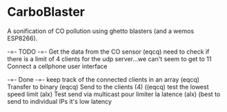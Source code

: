 # CarboBlaster
A sonification of CO pollution using ghetto blasters (and a wemos ESP8266).


-=- TODO -=-
Get the data from the CO sensor (eqcq)
need to check if there is a limit of 4 clients for the udp server...we can't seem to get to 11
Connect a cellphone user interface

-=- Done -=- 
keep track of the connected clients in an array (eqcq)
Transfer to binary (eqcq)
Send to the clients (4) ((eqcq)
test the lowest speed limit (alx)
Test send via multicast pour limiter la latence (alx) (best to send to individual IPs it's low latency


